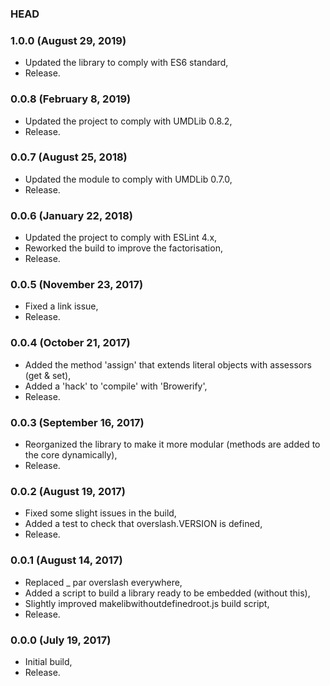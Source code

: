### HEAD

### 1.0.0 (August 29, 2019)

  * Updated the library to comply with ES6 standard,
  * Release.


### 0.0.8 (February 8, 2019)

  * Updated the project to comply with UMDLib 0.8.2,
  * Release.


### 0.0.7 (August 25, 2018)

  * Updated the module to comply with UMDLib 0.7.0,
  * Release.


### 0.0.6 (January 22, 2018)

  * Updated the project to comply with ESLint 4.x,
  * Reworked the build to improve the factorisation,
  * Release.


### 0.0.5 (November 23, 2017)

  * Fixed a link issue,
  * Release.


### 0.0.4 (October 21, 2017)

  * Added the method 'assign' that extends literal objects with assessors (get & set),
  * Added a 'hack' to 'compile' with 'Browerify',
  * Release.


### 0.0.3 (September 16, 2017)

  * Reorganized the library to make it more modular (methods are added to the core dynamically),
  * Release.


### 0.0.2 (August 19, 2017)

  * Fixed some slight issues in the build,
  * Added a test to check that overslash.VERSION is defined,
  * Release.


### 0.0.1 (August 14, 2017)

  * Replaced _ par overslash everywhere,
  * Added a script to build a library ready to be embedded (without this),
  * Slightly improved makelibwithoutdefinedroot.js build script,
  * Release.


### 0.0.0 (July 19, 2017)

  * Initial build,
  * Release.
